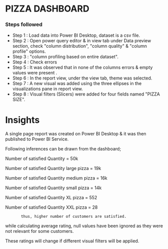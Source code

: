 # PIZZA DASHBOARD





### Steps followed 

- Step 1 : Load data into Power BI Desktop, dataset is a csv file.
- Step 2 : Open power query editor & in view tab under Data preview section, check "column distribution", "column quality" & "column profile" options.
- Step 3 : "column profiling based on entire dataset".
- Step 4 : Check errors
- Step 5 : It was observed that in none of the columns errors & empty values were present .
- Step 6 : In the report view, under the view tab, theme was selected.
- Step 7 : A new visual was added using the three ellipses in the visualizations pane in report view. 
- Step 8 : Visual filters (Slicers) were added for four fields named "PIZZA SIZE".

         
 
# Insights

A single page report was created on Power BI Desktop & it was then published to Power BI Service.

Following inferences can be drawn from the dashboard;



   Number of satisfied  Quantity = 50k 

   Number of satisfied Quantity large pizza = 19k

   Number of satisfied Quantity medium pizza = 16k 

   Number of satisfied Quantity small pizza = 14k 

   Number of satisfied Quantity XL pizza = 552

   Number of satisfied Quantity XXL pizza = 28

  


           thus, higher number of customers are satisfied.
           

  
  while calculating average rating, null values have been ignored as they were not relevant for some customers. 
  
  These ratings will change if different visual filters will be applied.  
  



